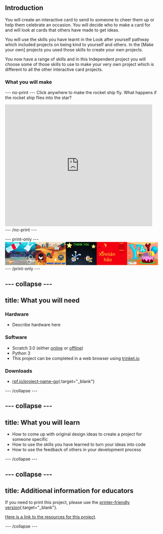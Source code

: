 ## Introduction

You will create an interactive card to send to someone to cheer them up or help them celebrate an occasion. You will decide who to make a card for and will look at cards that others have made to get ideas.

You will use the skills you have learnt in the Look after yourself pathway which included projects on being kind to yourself and others. In the [Make your own] projects you used those skills to create your own projects.

You now have a range of skills and in this Independent project you will choose some of those skills to use to make your very own project which is different to all the other interactive card projects.


### What you will make

--- no-print ---
Click anywhere to make the rocket ship fly. What happens if the rocket ship flies into the star?

<div class="scratch-preview">
  <iframe allowtransparency="true" width="485" height="402" src="https://scratch.mit.edu/projects/embed/408916353/?autostart=false" frameborder="0"></iframe>
</div>
--- /no-print ---

--- print-only ---
![Complete project](images/showcase_static.png)
--- /print-only ---

--- collapse ---
---
title: What you will need
---
### Hardware

+ Describe hardware here

### Software

+ Scratch 3.0 (either [online](http://rpf.io/scratchon) or [offline](http://rpf.io/scratchoff))
+ Python 3
+ This project can be completed in a web browser using [trinket.io](https://trinket.io/)

### Downloads

+ [rpf.io/project-name-go](http://rpf.io/project-name-go){:target="_blank"}

--- /collapse ---

--- collapse ---
---
title: What you will learn
---

+ How to come up with original design ideas to create a project for someone specific
+ How to use the skills you have learned to turn your ideas into code
+ How to use the feedback of others in your development process

--- /collapse ---

--- collapse ---
---
title: Additional information for educators
---

If you need to print this project, please use the [printer-friendly version](https://projects.raspberrypi.org/en/projects/project-name/print){:target="_blank"}.

[Here is a link to the resources for this project](http://rpf.io/project-name-go).

--- /collapse ---

